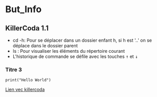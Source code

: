 # But_Info
## KillerCoda 1.1
  - cd -h: Pour se déplacer dans un dossier enfant h, si h est '..' on se déplace dans le dossier parent
  - ls : Pour visualiser les éléments du répertoire courant
  - L'historique de commande se défile avec les touches <kbd>&uarr;</kbd> et <kbd>&darr;</kbd>
### Titre 3


`print("Hello World")`

[Lien vec killercoda](https://killercoda.com/emelin)

